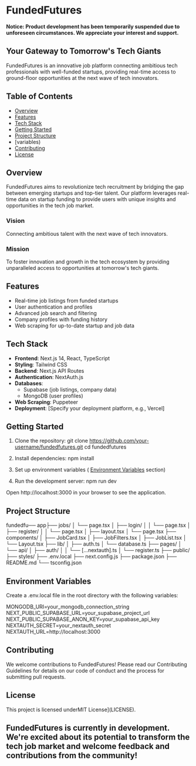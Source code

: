 # FundedFutures

**Notice: Product development has been temporarily suspended due to unforeseen circumstances. We appreciate your interest and support.**


## Your Gateway to Tomorrow's Tech Giants

FundedFutures is an innovative job platform connecting ambitious tech professionals with well-funded startups, providing real-time access to ground-floor opportunities at the next wave of tech innovators.



## Table of Contents

- [Overview](#overview)
- [Features](#features)
- [Tech Stack](#tech-stack)
- [Getting Started](#getting-started)
- [Project Structure](#project-structure)
- [variables)
- [Contributing](#contributing)
- [License](#license)

## Overview

FundedFutures aims to revolutionize tech recruitment by bridging the gap between emerging startups and top-tier talent. Our platform leverages real-time data on startup funding to provide users with unique insights and opportunities in the tech job market.

### Vision

Connecting ambitious talent with the next wave of tech innovators.

### Mission

To foster innovation and growth in the tech ecosystem by providing unparalleled access to opportunities at tomorrow's tech giants.

## Features

- Real-time job listings from funded startups
- User authentication and profiles
- Advanced job search and filtering
- Company profiles with funding history
- Web scraping for up-to-date startup and job data

## Tech Stack

- **Frontend**: Next.js 14, React, TypeScript
- **Styling**: Tailwind CSS
- **Backend**: Next.js API Routes
- **Authentication**: NextAuth.js
- **Databases**: 
  - Supabase (job listings, company data)
  - MongoDB (user profiles)
- **Web Scraping**: Puppeteer
- **Deployment**: [Specify your deployment platform, e.g., Vercel]

## Getting Started

1. Clone the repository:
git clone https://github.com/your-username/fundedfutures.git cd fundedfutures

2. Install dependencies:
npm install

3. Set up environment variables ( [Environment Variables](#environment-variables) section)

4. Run the development server:
npm run dev

Open http://localhost:3000 in your browser to see the application.

## Project Structure


fundedfu── app├── jobs/
│      └── page.tsx
│   ├── login/
│   │   └── page.tsx
│   ├── register/
│   │   └── page.tsx
│   ├── layout.tsx
│   └── page.tsx
├── components/
│   ├── JobCard.tsx
│   ├── JobFilters.tsx
│   ├── JobList.tsx
│   └── Layout.tsx
├── lib/
│   ├── auth.ts
│   └── database.ts
├── pages/
│   └── api/
│       ├── auth/
│       │   └── [...nextauth].ts
│       └── register.ts
├── public/
├── styles/
├── .env.local
├── next.config.js
├── package.json
├── README.md
└── tsconfig.json

## Environment Variables
Create a .env.local file in the root directory with the following variables:

MONGODB_URI=your_mongodb_connection_string
NEXT_PUBLIC_SUPABASE_URL=your_supabase_project_url
NEXT_PUBLIC_SUPABASE_ANON_KEY=your_supabase_api_key
NEXTAUTH_SECRET=your_nextauth_secret
NEXTAUTH_URL=http://localhost:3000

## Contributing
We welcome contributions to FundedFutures! Please read our Contributing Guidelines for details on our code of conduct and the process for submitting pull requests.

## License
This project is licensed underMIT License](LICENSE).

## FundedFutures is currently in development. We're excited about its potential to transform the tech job market and welcome feedback and contributions from the community!
